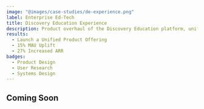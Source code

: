 ```yaml
---
image: "@images/case-studies/de-experience.png"
label: Enterprise Ed-Tech
title: Discovery Education Experience
description: Product overhaul of the Discovery Education platform, unifying multiple existing products and features under a single cohesive product offering.
results:
  - Launch a Unified Product Offering
  - 15% MAU Uplift
  - 27% Increased ARR
badges:
  - Product Design
  - User Research
  - Systems Design
---
```


## Coming Soon
